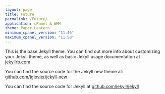 ```yaml
---
layout: page
title: Future
permalink: /Future/
application: cPanel & WHM
theme: Paper Lantern
minimum_cpanel_version: "11.46"
maximum_cpanel_version: "11.50"
---
```


This is the base Jekyll theme. You can find out more info about customizing your Jekyll theme, as well as basic Jekyll usage documentation at [jekyllrb.com](http://jekyllrb.com/)

You can find the source code for the Jekyll new theme at: [github.com/jglovier/jekyll-new](https://github.com/jglovier/jekyll-new)

You can find the source code for Jekyll at [github.com/jekyll/jekyll](https://github.com/jekyll/jekyll)
